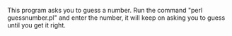 This program asks you to guess a number. Run the command "perl guessnumber.pl" and enter the number, it will keep on asking you to guess until you get it right. 
